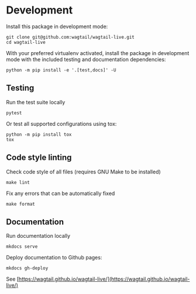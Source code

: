 # Development

Install this package in development mode:

```shell
git clone git@github.com:wagtail/wagtail-live.git
cd wagtail-live
```

With your preferred virtualenv activated, install the package in development mode with the included testing and documentation dependencies:

```shell
python -m pip install -e '.[test,docs]' -U
```

## Testing

Run the test suite locally

```shell
pytest
```

Or test all supported configurations using tox:

```shell
python -m pip install tox
tox
```

## Code style linting

Check code style of all files (requires GNU Make to be installed)

```shell
make lint
```

Fix any errors that can be automatically fixed

```shell
make format
```



## Documentation

Run documentation locally

```shell
mkdocs serve
```


Deploy documentation to Github pages:

```shell
mkdocs gh-deploy
```

See [https://wagtail.github.io/wagtail-live/](https://wagtail.github.io/wagtail-live/)
